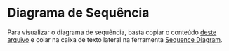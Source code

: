 # Diagrama de Sequência

Para visualizar o diagrama de sequência, basta copiar o conteúdo [deste arquivo](diagrama-sequencia-venda.txt) e colar na caixa de texto lateral na ferramenta [Sequence Diagram](https://sequencediagram.org/).
